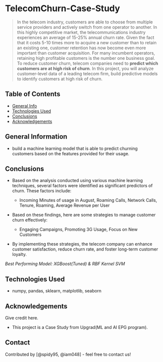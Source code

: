 # TelecomChurn-Case-Study
> In the telecom industry, customers are able to choose from multiple service providers and actively switch from one operator to another. In this highly competitive market, the telecommunications industry experiences an average of 15-25% annual churn rate. Given the fact that it costs 5-10 times more to acquire a new customer than to retain an existing one, customer retention has now become even more important than customer acquisition. For many incumbent operators, retaining high profitable customers is the number one business goal. To reduce customer churn, telecom companies need to **predict which customers are at high risk of churn**. In this project, you will analyze customer-level data of a leading telecom firm, build predictive models to identify customers at high risk of churn.

## Table of Contents
* [General Info](#general-information)
* [Technologies Used](#technologies-used)
* [Conclusions](#conclusions)
* [Acknowledgements](#acknowledgements)

## General Information
-  build a machine learning model that is able to predict churning customers based on the features provided for their usage.

## Conclusions
- Based on the analysis conducted using various machine learning techniques, several factors were identified as significant predictors of churn. These factors include:

    - Incoming Minutes of usage in August, Roaming Calls, Network Calls, Tenure, Roaming, Average Revenue per User

- Based on these findings, here are some strategies to manage customer churn effectively:

    - Engaging Campaigns, Promoting 3G Usage, Focus on New Customers

- By implementing these strategies, the telecom company can enhance customer satisfaction, reduce churn rate, and foster long-term customer loyalty.

*Best Performing Model: XGBoost(Tuned) & RBF Kernel SVM*


## Technologies Used
- numpy, pandas, sklearn, matplotlib, seaborn

## Acknowledgements
Give credit here.
- This project is a Case Study from Upgrad(ML and AI EPG program).

## Contact
Contributed by [@spidy95, @iam048] - feel free to contact us!